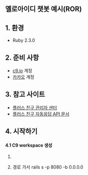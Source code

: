 ## 옐로아이디 챗봇 예시(ROR)

## 1. 환경

- Ruby 2.3.0



## 2. 준비 사항

- [c9.io](https://c9.io/) 계정
- [카카오](https://center-pf.kakao.com/login) 계정



## 3. 참고 사이트

- [플러스 친구 관리자 센터](https://center-pf.kakao.com/login)
- [플러스 친구 자동응답 API 문서](https://github.com/plusfriend/auto_reply)



## 4. 시작하기

#### 4.1 C9 workspace 생성

1. ​


1. 경로 가서 rails s -p 8080 -b 0.0.0.0